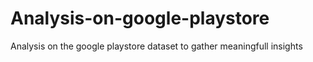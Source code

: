 # Analysis-on-google-playstore
Analysis on the google playstore dataset to gather meaningfull insights
